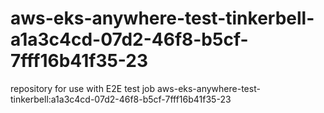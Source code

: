 # aws-eks-anywhere-test-tinkerbell-a1a3c4cd-07d2-46f8-b5cf-7fff16b41f35-23
repository for use with E2E test job aws-eks-anywhere-test-tinkerbell:a1a3c4cd-07d2-46f8-b5cf-7fff16b41f35-23
